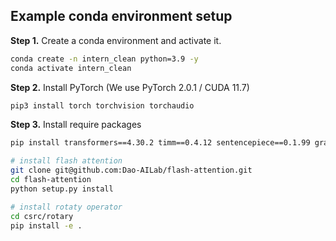 ## Example conda environment setup


**Step 1.** Create a conda environment and activate it.
```bash
conda create -n intern_clean python=3.9 -y
conda activate intern_clean
```

**Step 2.** Install PyTorch (We use PyTorch 2.0.1 / CUDA 11.7)
```bash
pip3 install torch torchvision torchaudio
```

**Step 3.** Install require packages
```bash
pip install transformers==4.30.2 timm==0.4.12 sentencepiece==0.1.99 gradio==3.44.4 markdown2==2.4.10 xlsxwriter==3.1.2

# install flash attention
git clone git@github.com:Dao-AILab/flash-attention.git
cd flash-attention
python setup.py install

# install rotaty operator
cd csrc/rotary
pip install -e .
```
